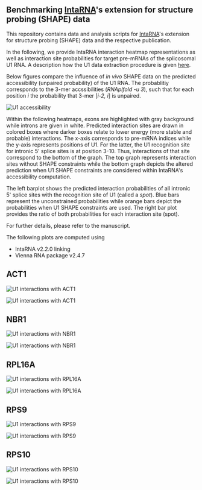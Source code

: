 
## Benchmarking [IntaRNA](https://github.com/BackofenLab/IntaRNA)'s extension for structure probing (SHAPE) data

This repository contains data and analysis scripts for [IntaRNA](https://github.com/BackofenLab/IntaRNA)'s extension for structure probing (SHAPE) data and the respective publication.

In the following, we provide IntaRNA interaction heatmap representations as well as interaction site probabilities for target pre-mRNAs of the splicosomal U1 RNA.
A description how the U1 data extraction procedure is given [here](./data/U1/data-extraction.md).

Below figures compare the influence of *in vivo* SHAPE data on the predicted accessibility (unpaired probability) of the U1 RNA. The probablitiy corresponds to the 3-mer accssibilities (*RNAplfold -u 3*), such that for each position *i* the probability that 3-mer [*i-2, i*] is unpaired. 

![U1 accessibility](./data/U1/figures-U1-secondary-structure.svg)

Within the following heatmaps, exons are highlighted with gray background while introns are given in white. Predicted interaction sites are drawn in colored boxes where darker boxes relate to lower energy (more stable and probable) interactions. The x-axis corresponds to pre-mRNA indices while the y-axis represents positions of U1. For the latter, the U1 recognition site for intronic 5' splice sites is at position 3-10. Thus, interactions of that site correspond to the bottom of the graph. The top graph represents interaction sites without SHAPE constraints while the bottom graph depicts the altered prediction when U1 SHAPE constraints are considered within IntaRNA's accessibility computation. 

The left barplot shows the predicted interaction probabilities of all intronic 5' splice sites with the recognition site of U1 (called a *spot*). Blue bars represent the unconstrained probabilities while orange bars depict the probabilities when U1 SHAPE constraints are used.
The right bar plot provides the ratio of both probabilities for each interaction site (spot).

For further details, please refer to the manuscript.

The following plots are computed using
- IntaRNA v2.2.0 linking
- Vienna RNA package v2.4.7

## ACT1

![U1 interactions with ACT1](./data/ACT1/heatmap_ACT1-ENSRNA049495626-T1-U1.png)

![U1 interactions with ACT1](./data/ACT1/barplot_ACT1-ENSRNA049495626-T1-U1.png)


## NBR1

![U1 interactions with NBR1](./data/NBR1/heatmap_NBR1-ENSRNA049495626-T1-U1.png)

![U1 interactions with NBR1](./data/NBR1/barplot_NBR1-ENSRNA049495626-T1-U1.png)


## RPL16A

![U1 interactions with RPL16A](./data/RPL16A/heatmap_RPL16A-ENSRNA049495626-T1-U1.png)

![U1 interactions with RPL16A](./data/RPL16A/barplot_RPL16A-ENSRNA049495626-T1-U1.png)


## RPS9

![U1 interactions with RPS9](./data/RPS9/heatmap_RPS9-ENSRNA049495626-T1-U1.png)

![U1 interactions with RPS9](./data/RPS9/barplot_RPS9-ENSRNA049495626-T1-U1.png)


## RPS10

![U1 interactions with RPS10](./data/RPS10/heatmap_RPS10-ENSRNA049495626-T1-U1.png)

![U1 interactions with RPS10](./data/RPS10/barplot_RPS10-ENSRNA049495626-T1-U1.png)





